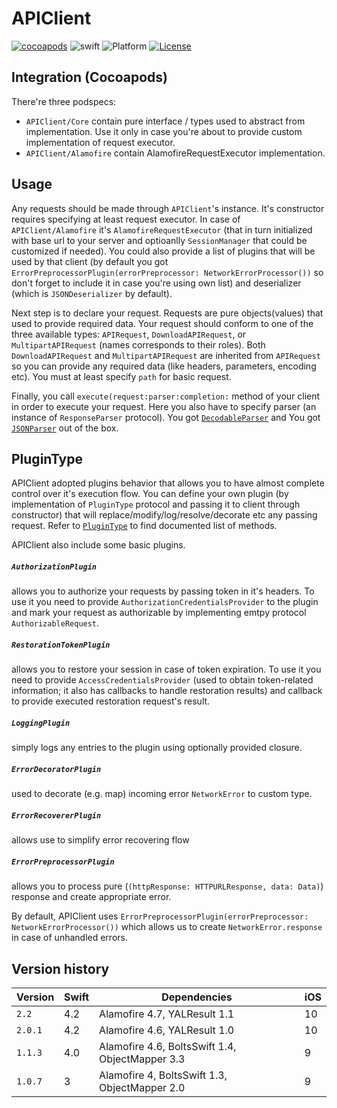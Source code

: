 # APIClient

[![cocoapods](https://img.shields.io/cocoapods/v/YALAPIClient.svg)](https://img.shields.io/cocoapods/v/APIClient.svg) ![swift](https://img.shields.io/badge/Swift-4.2-orange.svg) ![Platform](http://img.shields.io/badge/platform-iOS-blue.svg?style=flat) [![License](http://img.shields.io/badge/license-MIT-green.svg?style=flat)](https://github.com/Yalantis/APIClient/blob/master/LICENSE)

## Integration (Cocoapods)

There're three podspecs:

- `APIClient/Core` contain pure interface / types used to abstract from implementation. Use it only in case you're about to provide custom implementation of request executor.
- `APIClient/Alamofire` contain AlamofireRequestExecutor implementation.

## Usage

Any requests should be made through `APIClient`'s instance. It's constructor requires specifying at least request executor. In case of `APIClient/Alamofire` it's `AlamofireRequestExecutor` (that in turn initialized with base url to your server and optioanlly `SessionManager` that could be customized if needed). 
You could also provide a list of plugins that will be used by that client (by default you got `ErrorPreprocessorPlugin(errorPreprocessor: NetworkErrorProcessor())` so don't forget to include it in case you're using own list) and deserializer (which is `JSONDeserializer` by default).

Next step is to declare your request. Requests are pure objects(values) that used to provide required data.
Your request should conform to one of the three available types: `APIRequest`,  `DownloadAPIRequest`, or `MultipartAPIRequest` (names corresponds to their roles).
Both `DownloadAPIRequest` and `MultipartAPIRequest` are inherited from `APIRequest` so you can provide any required data (like headers, parameters, encoding etc). You must at least specify `path` for basic request.

Finally, you call `execute(request:parser:completion:` method of your client in order to execute your request. Here you also have to specify parser (an instance of `ResponseParser` protocol). You got [`DecodableParser`](https://github.com/Yalantis/APIClient/blob/master/APIClient/Default/Parser/DecodableParser.swift) and You got [`JSONParser`](https://github.com/Yalantis/APIClient/blob/master/APIClient/Default/Parser/ResponseParser.swift) out of the box.

## PluginType

APIClient adopted plugins behavior that allows you to have almost complete control over it's execution flow.
You can define your own plugin (by implementation of `PluginType` protocol and passing it to client through constructor) that will replace/modify/log/resolve/decorate etc any passing request.
Refer to [`PluginType`](https://github.com/Yalantis/APIClient/blob/master/APIClient/Default/Plugins/PluginType.swift) to find documented list of methods.

APIClient also include some basic plugins.

##### `AuthorizationPlugin` 
allows you to authorize your requests by passing token in it's headers. To use it you need to provide `AuthorizationCredentialsProvider` to the plugin and mark your request as authorizable by implementing emtpy protocol `AuthorizableRequest`. 

##### `RestorationTokenPlugin`
allows you to restore your session in case of token expiration. To use it you need to provide `AccessCredentialsProvider` (used to obtain token-related information; it also has callbacks to handle restoration results) and callback to provide executed restoration request's result. 

##### `LoggingPlugin`
simply logs any entries to the plugin using optionally provided closure.

##### `ErrorDecoratorPlugin`
used to decorate (e.g. map) incoming error `NetworkError` to custom type.

##### `ErrorRecovererPlugin`
allows use to simplify error recovering flow

##### `ErrorPreprocessorPlugin` 
allows you to process pure (`(httpResponse: HTTPURLResponse, data: Data)`) response and create appropriate error.

By default, APIClient uses `ErrorPreprocessorPlugin(errorPreprocessor: NetworkErrorProcessor())` which allows us to create `NetworkError.response` in case of unhandled errors.

## Version history

| Version  | Swift  | Dependencies | iOS |
|-----------|-------|------------------|------|
| `2.2`       | 4.2  | Alamofire 4.7,  YALResult 1.1 | 10 |
| `2.0.1`   | 4.2  | Alamofire 4.6,  YALResult 1.0 | 10 |
| `1.1.3`   | 4.0  | Alamofire 4.6,  BoltsSwift 1.4, ObjectMapper 3.3 | 9 |
| `1.0.7`   | 3     | Alamofire 4,  BoltsSwift 1.3, ObjectMapper 2.0 | 9 |
